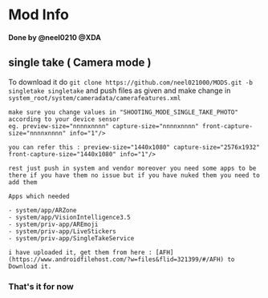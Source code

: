 # Mod Info

#### Done by @neel0210 @XDA

## single take ( Camera mode ) 
To download it do   ```git clone https://github.com/neel021000/MODS.git -b singletake singletake``` and push files as given and make change
in ```system_root/system/cameradata/camerafeatures.xml```

```
make sure you change values in "SHOOTING_MODE_SINGLE_TAKE_PHOTO" according to your device sensor
eg. preview-size="nnnnxnnnn" capture-size="nnnnxnnnn" front-capture-size="nnnnxnnnn" info="1"/>

you can refer this : preview-size="1440x1080" capture-size="2576x1932" front-capture-size="1440x1080" info="1"/>

rest just push in system and vendor moreover you need some apps to be there if you have them no issue but if you have nuked them you need to add them

Apps which needed

- system/app/ARZone
- system/app/VisionIntelligence3.5
- system/priv-app/AREmoji
- system/priv-app/LiveStickers
- system/priv-app/SingleTakeService

i have uploaded it, get them from here : [AFH](https://www.androidfilehost.com/?w=files&flid=321399/#/AFH) to Download it.
```

### That's it for now
